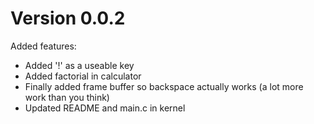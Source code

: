 # Version 0.0.2

Added features:
* Added '!' as a useable key 
* Added factorial in calculator
* Finally added frame buffer so backspace actually works (a lot more work than you think)
* Updated README and main.c in kernel